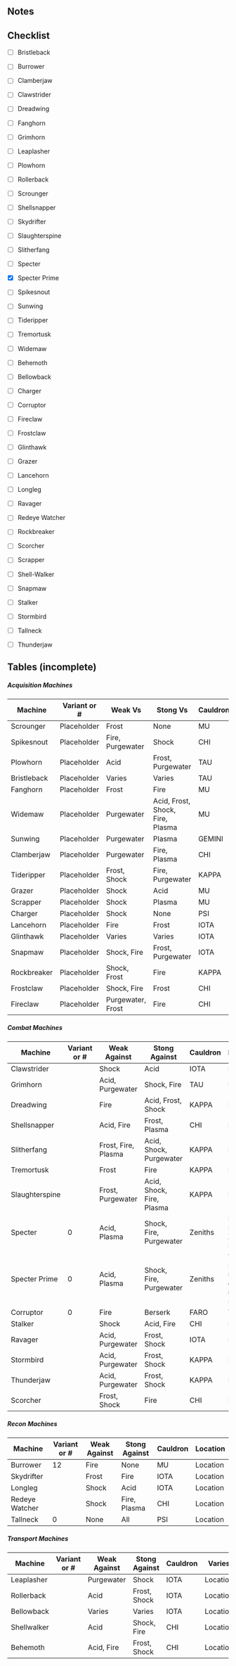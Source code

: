 ## Notes


## Checklist
- [ ] Bristleback
- [ ] Burrower
- [ ] Clamberjaw
- [ ] Clawstrider
- [ ] Dreadwing
- [ ] Fanghorn
- [ ] Grimhorn
- [ ] Leaplasher
- [ ] Plowhorn
- [ ] Rollerback
- [ ] Scrounger
- [ ] Shellsnapper
- [ ] Skydrifter
- [ ] Slaughterspine
- [ ] Slitherfang
- [ ] Specter
- [x] Specter Prime
- [ ] Spikesnout
- [ ] Sunwing
- [ ] Tideripper
- [ ] Tremortusk
- [ ] Widemaw
- [ ] Behemoth
- [ ] Bellowback
- [ ] Charger
- [ ] Corruptor
- [ ] Fireclaw
- [ ] Frostclaw
- [ ] Glinthawk
- [ ] Grazer
- [ ] Lancehorn
- [ ] Longleg
- [ ] Ravager
- [ ] Redeye Watcher
- [ ] Rockbreaker
- [ ] Scorcher
- [ ] Scrapper
- [ ] Shell-Walker
- [ ] Snapmaw
- [ ] Stalker
- [ ] Stormbird
- [ ] Tallneck
- [ ] Thunderjaw


## Tables (incomplete)
##### Acquisition Machines
|Machine|Variant or #|Weak Vs|Stong Vs|Cauldron|Location|
|---|---|---|---|---|---|
|Scrounger|Placeholder|Frost|None|MU|Placeholder|
|Spikesnout|Placeholder|Fire, Purgewater|Shock|CHI|Placeholder|
|Plowhorn|Placeholder|Acid|Frost, Purgewater|TAU|Placeholder|
|Bristleback|Placeholder|Varies|Varies|TAU|Placeholder|
|Fanghorn|Placeholder|Frost|Fire|MU|Placeholder|
|Widemaw|Placeholder|Purgewater|Acid, Frost, Shock, Fire, Plasma|MU|Placeholder|
|Sunwing|Placeholder|Purgewater|Plasma|GEMINI|Placeholder|
|Clamberjaw|Placeholder|Purgewater|Fire, Plasma|CHI|Placeholder|
|Tideripper|Placeholder|Frost, Shock|Fire, Purgewater|KAPPA|Placeholder|
|Grazer|Placeholder|Shock|Acid|MU|Placeholder|
|Scrapper|Placeholder|Shock|Plasma|MU|Placeholder|
|Charger|Placeholder|Shock|None|PSI|Placeholder|
|Lancehorn|Placeholder|Fire|Frost|IOTA|Placeholder|
|Glinthawk|Placeholder|Varies|Varies|IOTA|Placeholder|
|Snapmaw|Placeholder|Shock, Fire|Frost, Purgewater|IOTA|Placeholder|
|Rockbreaker|Placeholder|Shock, Frost|Fire|KAPPA|Placeholder|
|Frostclaw|Placeholder|Shock, Fire|Frost|CHI|Placeholder|
|Fireclaw|Placeholder|Purgewater, Frost|Fire|CHI|Placeholder|
##### Combat Machines
|Machine|Variant or #|Weak Against|Stong Against|Cauldron|Location|
|---|---|---|---|---|---|
|Clawstrider||Shock|Acid|IOTA|Location|
|Grimhorn||Acid, Purgewater|Shock, Fire|TAU|Location|
|Dreadwing||Fire|Acid, Frost, Shock|KAPPA|Location|
|Shellsnapper||Acid, Fire|Frost, Plasma|CHI|Location|
|Slitherfang||Frost, Fire, Plasma|Acid, Shock, Purgewater|KAPPA|Location|
|Tremortusk||Frost|Fire|KAPPA|Location|
|Slaughterspine||Frost, Purgewater|Acid, Shock, Fire, Plasma|KAPPA|Location
|Specter|0|Acid, Plasma|Shock, Fire, Purgewater|Zeniths|Pangea Park, Zenith Base|
|Specter Prime|0|Acid, Plasma|Shock, Fire, Purgewater|Zeniths|Tilda Fight, unlocks even if not scanned|
|Corruptor|0|Fire|Berserk|FARO|Thebes|
|Stalker||Shock|Acid, Fire|CHI|Location|
|Ravager||Acid, Purgewater|Frost, Shock|IOTA|Location|
|Stormbird||Acid, Purgewater|Frost, Shock|KAPPA|Location|
|Thunderjaw||Acid, Purgewater|Frost, Shock|KAPPA|Location|
|Scorcher||Frost, Shock|Fire|CHI|Location|
##### Recon Machines
|Machine|Variant or #|Weak Against|Stong Against|Cauldron|Location|
|---|---|---|---|---|---|
|Burrower|12|Fire|None|MU|Location|
|Skydrifter||Frost|Fire|IOTA|Location|
|Longleg||Shock|Acid|IOTA|Location|
|Redeye Watcher||Shock|Fire, Plasma|CHI|Location|
|Tallneck|0|None|All|PSI|Location|
##### Transport Machines
|Machine|Variant or #|Weak Against|Stong Against|Cauldron|Varies|
|---|---|---|---|---|---|
|Leaplasher||Purgewater|Shock|IOTA|Location|
|Rollerback||Acid|Frost, Shock|IOTA|Location|
|Bellowback||Varies|Varies|IOTA|Location|
|Shellwalker||Acid|Shock, Fire|CHI|Location|
|Behemoth||Acid, Fire|Frost, Shock|CHI|Location|